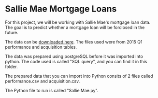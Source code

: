 # Sallie Mae Mortgage Loans

For this project, we will be working with Sallie Mae's mortgage loan data. The goal is to predict whether a mortgage loan will be forclosed in the future.  

The data can be [downloaded here](http://www.fanniemae.com/portal/funding-the-market/data/loan-performance-data.html). The files used were from 2015 Q1 performance and acquisition tables.

The data was prepared using postgreSQL before it was imported into python. The code used is called "SQL query", and you can find it in this folder.

The prepared data that you can import into Python consits of 2 files called performance.csv and acquisition.csv. 

The Python file to run is called "Sallie Mae.py".
